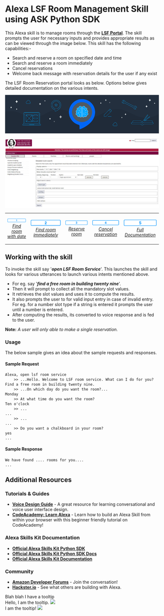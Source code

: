 # Alexa LSF Room Management Skill using ASK Python SDK

This Alexa skill is to manage rooms through the [**LSF Portal**](https://lsf.ovgu.de/qislsf/rds?state=extendedRoomSearch&type=1&next=extendedRoomSearch.vm&nextdir=ressourcenManager&searchCategory=detailedRoomSearch&asi=). The skill prompts the user for necessary inputs and provides appropriate results as can be viewed through the image below. This skill has the following capabilities:-
* Search and reserve a room on specified date and time
* Search and reserve a room immediately
* Cancel reservations
* Welcome back message with reservation details for the user if any exist

The LSF Room Reservation portal looks as below. Options below gives detailed documentation on the various intents.

<p align="centre">
	<a href="./docs/skill_configuration.md">
		<img src="./img/AlexaConfigOne.png">
	</a>
</p>

<a href="https://lsf.ovgu.de/qislsf/rds?state=extendedRoomSearch&type=1&next=extendedRoomSearch.vm&nextdir=ressourcenManager&searchCategory=detailedRoomSearch&asi=">
    <img src="https://github.com/athulrajvsovgu/LSFRoomSkillAlexa/blob/dev/img/LSF%20Reservation%20Portal.jpg" />
</a>   

<table align="center" width="100%">
	<tr>
		<td> 
		  <p align="center">
            <a href="./docs/room_search_date.md">
                <img alt="Find room with date" src="./img/1-off._TTH_.png" width="124">
                <br>
                <em>Find room with date</em>
            </a>  
		  </p> 
		</td>
		<td>
		  <p align="center">
            <a href="./docs/room_search_immediately.md">
                <img alt="Find room immediately" src="./img/2-off._TTH_.png" width="124">
                <br>
                <em>Find room immediately</em>
            </a>
		  </p> 
		</td>
		<td> 
		  <p align="center">
            <a href="./docs/reserve_room.md">
                <img alt="Reserve room" src="./img/3-off._TTH_.png" width="124">
                <br>
                <em>Reserve room</em>
            </a>
		  </p> 
		</td>
		<td> 
		  <p align="center">
            <a href="./docs/cancel_reservation.md">
                <img alt="Cancel reservation" src="./img/4-off._TTH_.png" width="124">
                <br>
                <em>Cancel reservation</em>
            </a>
		  </p>
		</td>
		<td> 
		  <p align="center">
            <a href="./docs/">          
                <img alt="Full Documentation" src="./img/5-off._TTH_.png" width="124">
                <br>
                <em>Full Documentation</em>
            </a>
		  </p> 
		</td>
	</tr>
</table>


## Working with the skill

To invoke the skill say '***open LSF Room Service***'. This launches the skill and looks for various utterances to launch various intents mentioned above.
* For eg. say '***find a free room in building twenty nine***'. 
* Then it will prompt to collect all the mandatory slot values.
* It retrieves the slot values and uses it to compute the results.
* It also prompts the user to for valid input entry in case of invalid entry. For eg. for a number slot type if a string is entered it prompts the user until a number is entered.
* After computing the results, its converted to voice response and is fed to the user.

**Note:** *A user will only able to make a single reservation.*

### Usage

The below sample gives an idea about the sample requests and responses.

#### Sample Request

```text
Alexa, open lsf room service
	>> ...Hello. Welcome to LSF room service. What can I do for you?
Find a free room in building twenty nine.
	>> ...On which day do you want the room?...
Monday
	>> At what time do you want the room?
Ten o'clock    
	>> ...
...
	>> ...
...
	>> Do you want a chalkboard in your room?
yes    
...
```

#### Sample Response

```text
We have found .... rooms for you....
...
```

## Additional Resources

### Tutorials & Guides

* [**Voice Design Guide**](https://developer.amazon.com/designing-for-voice/) - A great resource for learning conversational and voice user interface design.
* [**CodeAcademy: Learn Alexa**](https://www.codecademy.com/learn/learn-alexa) - Learn how to build an Alexa Skill from within your browser with this beginner friendly tutorial on CodeAcademy!

### Alexa Skills Kit Documentation

*  [**Official Alexa Skills Kit Python SDK**](https://pypi.org/project/ask-sdk/)
*  [**Official Alexa Skills Kit Python SDK Docs**](https://alexa-skills-kit-python-sdk.readthedocs.io/en/latest/)
*  [**Official Alexa Skills Kit Documentation**](https://developer.amazon.com/docs/ask-overviews/build-skills-with-the-alexa-skills-kit.html)

### Community

* [**Amazon Developer Forums**](https://forums.developer.amazon.com/spaces/165/index.html) - Join the conversation!
* [**Hackster.io**](https://www.hackster.io/amazon-alexa) - See what others are building with Alexa.

<body>
    <div>Blah blah I have a tooltip</div>
    <x-tooltip orientation="above" trigger-style="hover" target-selector="_previousSibling">
        Hello, I am the tooltip. <img src="https://m.media-amazon.com/images/G/01/mobile-apps/dex/ask-devconsole/measure-page._TTH_.png"/>
    </x-tooltip>
</body>

<div>
    <x-tooltip target-selector="_nextSibling">I am the tooltip!</x-tooltip>
    <img src="https://m.media-amazon.com/images/G/01/mobile-apps/dex/ask-devconsole/measure-page._TTH_.png"/>
</div>